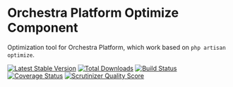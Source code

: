Orchestra Platform Optimize Component
==============

Optimization tool for Orchestra Platform, which work based on `php artisan optimize`.

[![Latest Stable Version](https://poser.pugx.org/orchestra/optimize/v/stable.png)](https://packagist.org/packages/orchestra/optimize) 
[![Total Downloads](https://poser.pugx.org/orchestra/optimize/downloads.png)](https://packagist.org/packages/orchestra/optimize) 
[![Build Status](https://travis-ci.org/orchestral/optimize.png?branch=2.0)](https://travis-ci.org/orchestral/optimize) 
[![Coverage Status](https://coveralls.io/repos/orchestral/optimize/badge.png?branch=2.0)](https://coveralls.io/r/orchestral/optimize?branch=2.0) 
[![Scrutinizer Quality Score](https://scrutinizer-ci.com/g/orchestral/optimize/badges/quality-score.png?s=36150614134566b4fdb9b658581eed47153c8143)](https://scrutinizer-ci.com/g/orchestral/optimize/) 